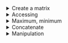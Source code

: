 <!-- Create a matrix -->
<details>
<summary> Create a matrix </summary>

*   Create an 1D matrix

```matlab
mat1 = ["Apple", "Orange", "Banana"]
```

*   Create a 2D matrix

```matlab
mat2 = [1:2:7; 9:2:15]
```

*   Normally distributed random numbers

```matlab
randn
```

*   Uniformly distributed random numbers

```matlab
rand(2, 4)
```

*   Uniformly distributed pseudorandom integers

```matlab
randi([1 10])
```

*   Continuous uniform random numbers

```matlab
unifrnd(2, 3, [1 3])
```

*   Create an infinitive value

```matlab
mat = inf
```

*   Create an array of shape (1, 3) with only zeros

```matlab
zero = zeros(1,3)
```

*   Create an array of shape (1, 3) with only ones

```matlab
one = ones(1,3)
```


</details>

<!-- Accessing -->
<details>
<summary> Accessing </summary>

*   Accessing an index

```matlab
mat = [1 3 5 7;
       9 11 13 15];
mat(2,1)
```

*   Slicing

```matlab
mat(1:2,[2,3])
```

</details>

<!-- Maximum, minimum -->
<details>
<summary> Maximum, minimum </summary>

*   Maximum between an array and a number

```matlab
a = [1, 7, 9, 5, 10];
max(a, 11)
```

*   Maximum value of the array

```matlab
max(a)
```

*   Minimum between an array and a number

```matlab
min(a, 0)
```

*   Minimum value of the array

```matlab
min(a)
```


</details>

<!-- Concatenate -->
<details>
<summary> Concatenate </summary>

*   Column Concatenate

```matlab
a = [1, 1, 1, 1];
b = [2, 2, 2, 2];
[a; b]
```

*   Row Concatenate

```matlab
[a, b]
```


</details>

<!-- Manipulation -->
<details>
<summary> Manipulation </summary>

*   Reshaping matrix

```matlab
mat = ["Apple", "Orange", "Banana"]
reshape(mat, 3,1)
```

*   Adding array elements

```matlab
mat(1,4) = "Cherry"
```

*   Changing array elements

```matlab
mat(1,2) = "Pear"
```

*   Transpose 2D matrix

```matlab
mat = [1 3 5 7];
transpose(mat)
```

*   Transpose 1D matrix

```matlab
mat = [1 3 5 7;
       9 11 13 15];
transpose(mat)
```


</details>

